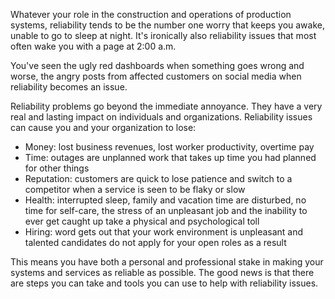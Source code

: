 Whatever your role in the construction and operations of production
systems, reliability tends to be the number one worry that keeps you awake,
unable to go to sleep at night. It's ironically also reliability issues
that most often wake you with a page at 2:00 a.m.

You've seen the ugly red dashboards when something goes wrong and worse,
the angry posts from affected customers on social media when reliability
becomes an issue.

Reliability problems go beyond the immediate annoyance. They have a very
real and lasting impact on individuals and organizations. Reliability
issues can cause you and your organization to lose:

-   Money: lost business revenues, lost worker productivity, overtime pay
-   Time: outages are unplanned work that takes up time you had planned for
    other things
-   Reputation: customers are quick to lose patience and switch to a
    competitor when a service is seen to be flaky or slow
-   Health: interrupted sleep, family and vacation time are disturbed, no
    time for self-care, the stress of an unpleasant job and the inability
    to ever get caught up take a physical and psychological toll
-   Hiring: word gets out that your work environment is unpleasant and
    talented candidates do not apply for your open roles as a result

This means you have both a personal and professional stake in making your
systems and services as reliable as possible. The good news is that there
are steps you can take and tools you can use to help with reliability
issues.
